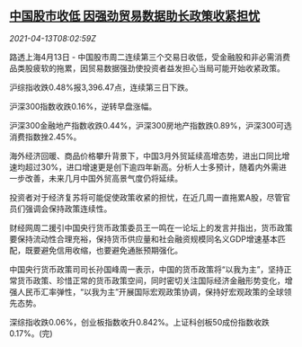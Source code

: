 <!--1618302664000-->
[中国股市收低 因强劲贸易数据助长政策收紧担忧](https://cn.reuters.com/article/china-stock-close-0413-tues-idCNKBS2C00TL)
------

<div><i>2021-04-13T08:02:59Z</i></div><p>路透上海4月13日 - 中国股市周二连续第三个交易日收低，受金融股和非必需消费品类股疲软的拖累，因贸易数据强劲使投资者益发担心当局可能开始收紧政策。</p><p>沪综指收跌0.48%报3,396.47点，连续第三日下跌。</p><p>沪深300指数收跌0.16%，逆转早盘涨幅。</p><p>沪深300金融地产指数收跌0.44%，沪深300房地产指数跌0.89%，沪深300可选消费指数挫2.45%。</p><p>海外经济回暖、商品价格攀升背景下，中国3月外贸延续高增态势，进出口同比增速均超过30%，进口增速更是创下逾四年新高。分析人士多预计，随着内外需进一步改善，未来几月中国外贸高景气度仍将延续。</p><p>投资者对于经济复苏将可能促使政策收紧的担忧，在近几周一直拖累A股，尽管官员们强调会保持政策连续性。</p><p>财经网周二援引中国央行货币政策委员王一鸣在一论坛上的发言并指出，货币政策要保持流动性合理充裕，保持货币供应量和社会融资规模同名义GDP增速基本匹配，既要避免信用收缩，也要避免通胀预期强化。</p><p>中国央行货币政策司司长孙国峰周一表示，中国的货币政策将“以我为主”，坚持正常货币政策、珍惜正常的货币政策空间，同时密切关注国际经济金融形势变化，增强人民币汇率弹性，“以我为主”开展国际宏观政策协调，保持好宏观政策的全球领先态势。</p><p>深综指收跌0.06%，创业板指数收升0.842%。上证科创板50成份指数收跌0.17%。(完)</p>
